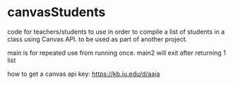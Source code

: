 # canvasStudents
code for teachers/students to use in order to compile a list of students in a class using Canvas API. to be used as part of another project.

main is for repeated use from running once. main2 will exit after returning 1 list

how to get a canvas api key: https://kb.iu.edu/d/aaja
